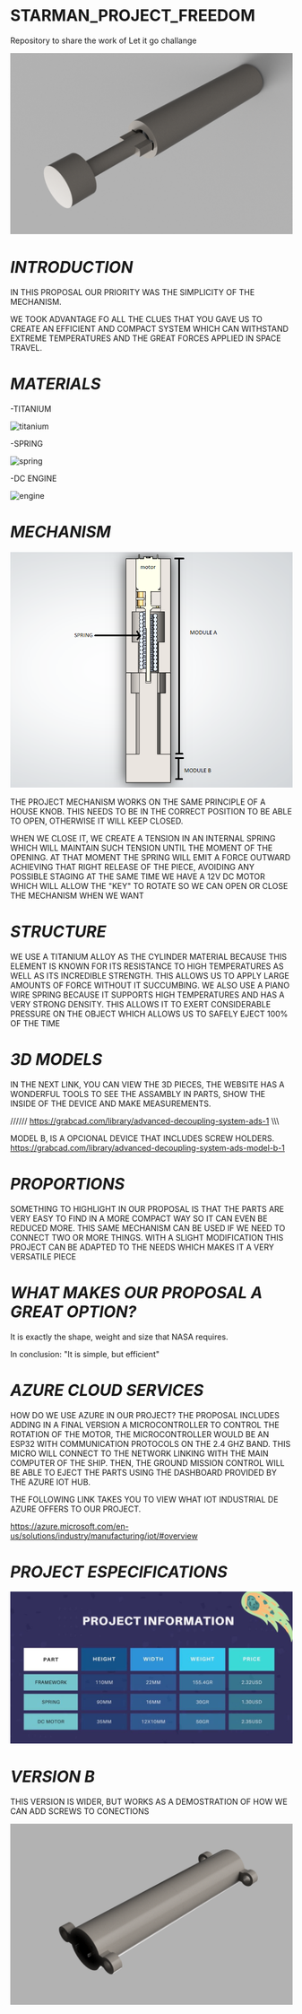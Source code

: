 # STARMAN_PROJECT_FREEDOM
Repository to share the work of Let it go challange

![Portada](https://github.com/Marcoz08/STARMAN_PROJECT_FREEDOM/blob/main/Website/Assembly_phase_2.png)



# *INTRODUCTION*

IN THIS PROPOSAL OUR PRIORITY WAS THE SIMPLICITY OF THE MECHANISM.

WE TOOK ADVANTAGE FO ALL THE CLUES THAT YOU GAVE US TO CREATE AN EFFICIENT AND COMPACT SYSTEM WHICH CAN WITHSTAND EXTREME TEMPERATURES AND THE GREAT FORCES APPLIED IN SPACE TRAVEL.

# *MATERIALS*

 -TITANIUM
 
  ![titanium](https://www.masterlogistica.es/wp-content/uploads/2020/10/caracteristicas-del-titanio.jpg)
 
 -SPRING
 
 ![spring]( https://encrypted-tbn0.gstatic.com/images?q=tbn:ANd9GcTDpGAw2bQhmxmm2_GppIcOEf4ka_BFL2qWrg&usqp=CAU)

 
 -DC ENGINE
 
 ![engine]( https://images.e-deala.com/200082/001.jpg)
 
 
 
 # *MECHANISM*
 
  ![MECHANISM](https://github.com/Marcoz08/STARMAN_PROJECT_FREEDOM/blob/main/Website/Captura%20de%20pantalla%20(119)2.png)
  
THE PROJECT MECHANISM WORKS ON THE SAME PRINCIPLE OF A HOUSE KNOB. THIS NEEDS TO BE IN THE CORRECT POSITION TO BE ABLE TO OPEN, OTHERWISE IT WILL KEEP CLOSED. 

WHEN WE CLOSE IT, WE CREATE A TENSION IN AN INTERNAL SPRING WHICH WILL MAINTAIN SUCH TENSION UNTIL THE MOMENT OF THE OPENING. AT THAT MOMENT THE SPRING WILL EMIT A FORCE OUTWARD ACHIEVING THAT RIGHT RELEASE OF THE PIECE, AVOIDING ANY POSSIBLE STAGING 
AT THE SAME TIME WE HAVE A 12V DC MOTOR WHICH WILL ALLOW THE "KEY" TO ROTATE SO WE CAN OPEN OR CLOSE THE MECHANISM WHEN WE WANT

 
 # *STRUCTURE*
 
WE USE A TITANIUM ALLOY AS THE CYLINDER MATERIAL BECAUSE THIS ELEMENT IS KNOWN FOR ITS RESISTANCE TO HIGH TEMPERATURES AS WELL AS ITS INCREDIBLE STRENGTH. THIS ALLOWS US TO APPLY LARGE AMOUNTS OF FORCE WITHOUT IT SUCCUMBING. WE ALSO USE A PIANO WIRE SPRING BECAUSE IT SUPPORTS HIGH TEMPERATURES AND HAS A VERY STRONG DENSITY. THIS ALLOWS IT TO EXERT CONSIDERABLE PRESSURE ON THE OBJECT WHICH ALLOWS US TO SAFELY EJECT 100% OF THE TIME
 
#  *3D MODELS* 


IN THE NEXT LINK, YOU CAN VIEW THE 3D PIECES, THE WEBSITE HAS A WONDERFUL TOOLS TO SEE THE ASSAMBLY IN PARTS, SHOW THE INSIDE OF THE DEVICE AND MAKE MEASUREMENTS.

//////   https://grabcad.com/library/advanced-decoupling-system-ads-1  \\\\\\




MODEL B, IS A OPCIONAL DEVICE THAT INCLUDES SCREW HOLDERS.
https://grabcad.com/library/advanced-decoupling-system-ads-model-b-1

 # *PROPORTIONS*
 
SOMETHING TO HIGHLIGHT IN OUR PROPOSAL IS THAT THE PARTS ARE VERY EASY TO FIND IN A MORE COMPACT WAY SO IT CAN EVEN BE REDUCED MORE. 
THIS SAME MECHANISM CAN BE USED IF WE NEED TO CONNECT TWO OR MORE THINGS. WITH A SLIGHT MODIFICATION THIS PROJECT CAN BE ADAPTED TO THE NEEDS WHICH MAKES IT A VERY VERSATILE PIECE
 
 
#  *WHAT MAKES OUR PROPOSAL A GREAT OPTION?* 


 It is exactly the shape, weight and size that NASA requires.

 In conclusion:
 "It is simple, but efficient"
 

# *AZURE CLOUD SERVICES*

HOW DO WE USE AZURE IN OUR PROJECT?
 THE PROPOSAL INCLUDES ADDING IN A FINAL VERSION A MICROCONTROLLER TO CONTROL THE ROTATION OF THE MOTOR, THE MICROCONTROLLER WOULD BE AN ESP32 WITH COMMUNICATION PROTOCOLS ON THE 2.4 GHZ BAND.  THIS MICRO WILL CONNECT TO THE NETWORK LINKING WITH THE MAIN COMPUTER OF THE SHIP.  THEN, THE GROUND MISSION CONTROL WILL BE ABLE TO EJECT THE PARTS USING THE DASHBOARD PROVIDED BY THE AZURE IOT HUB.

 THE FOLLOWING LINK TAKES YOU TO VIEW WHAT IOT INDUSTRIAL DE AZURE OFFERS TO OUR PROJECT.



  https://azure.microsoft.com/en-us/solutions/industry/manufacturing/iot/#overview

 
 # *PROJECT ESPECIFICATIONS*
  
  ![version b](https://github.com/Marcoz08/STARMAN_PROJECT_FREEDOM/blob/main/Website/WhatsApp%20Image%202021-10-03%20at%209.35.36%20PM.jpeg)
 
  
  
 # *VERSION B*

 THIS VERSION IS WIDER, BUT WORKS AS A DEMOSTRATION OF HOW WE CAN ADD SCREWS TO CONECTIONS
 
 ![version b](https://github.com/Marcoz08/STARMAN_PROJECT_FREEDOM/blob/main/Website/Assembly_phase_1.png)
 
 
  
